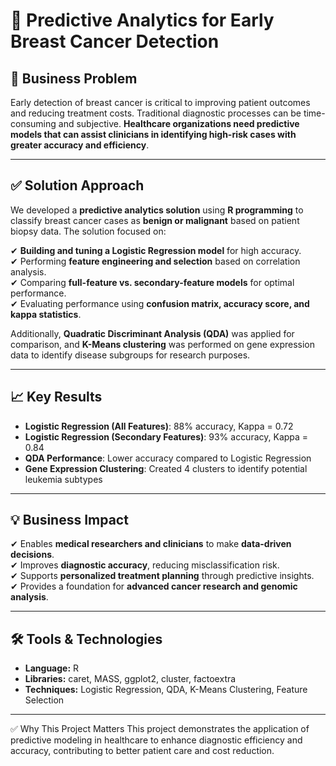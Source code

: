 # 🏥 Predictive Analytics for Early Breast Cancer Detection

## 📌 Business Problem
Early detection of breast cancer is critical to improving patient outcomes and reducing treatment costs. Traditional diagnostic processes can be time-consuming and subjective. **Healthcare organizations need predictive models that can assist clinicians in identifying high-risk cases with greater accuracy and efficiency**.

---

## ✅ Solution Approach
We developed a **predictive analytics solution** using **R programming** to classify breast cancer cases as **benign or malignant** based on patient biopsy data. The solution focused on:

✔ **Building and tuning a Logistic Regression model** for high accuracy.  
✔ Performing **feature engineering and selection** based on correlation analysis.  
✔ Comparing **full-feature vs. secondary-feature models** for optimal performance.  
✔ Evaluating performance using **confusion matrix, accuracy score, and kappa statistics**.  

Additionally, **Quadratic Discriminant Analysis (QDA)** was applied for comparison, and **K-Means clustering** was performed on gene expression data to identify disease subgroups for research purposes.

---

## 📈 Key Results
- **Logistic Regression (All Features)**: 88% accuracy, Kappa = 0.72  
- **Logistic Regression (Secondary Features)**: 93% accuracy, Kappa = 0.84  
- **QDA Performance**: Lower accuracy compared to Logistic Regression  
- **Gene Expression Clustering**: Created 4 clusters to identify potential leukemia subtypes  

---

## 💡 Business Impact
✔ Enables **medical researchers and clinicians** to make **data-driven decisions**.  
✔ Improves **diagnostic accuracy**, reducing misclassification risk.  
✔ Supports **personalized treatment planning** through predictive insights.  
✔ Provides a foundation for **advanced cancer research and genomic analysis**.  

---

## 🛠 Tools & Technologies
- **Language:** R
- **Libraries:** caret, MASS, ggplot2, cluster, factoextra
- **Techniques:** Logistic Regression, QDA, K-Means Clustering, Feature Selection

---

✅ Why This Project Matters
This project demonstrates the application of predictive modeling in healthcare to enhance diagnostic efficiency and accuracy, contributing to better patient care and cost reduction.

